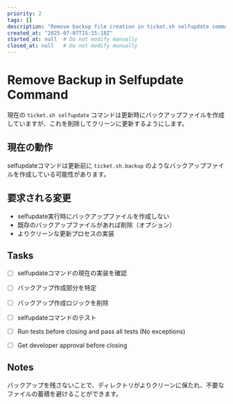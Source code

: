 ```yaml
---
priority: 2
tags: []
description: "Remove backup file creation in ticket.sh selfupdate command"
created_at: "2025-07-07T15:15:18Z"
started_at: null  # Do not modify manually
closed_at: null   # Do not modify manually
---
```


# Remove Backup in Selfupdate Command

現在の `ticket.sh selfupdate` コマンドは更新時にバックアップファイルを作成していますが、これを削除してクリーンに更新するようにします。

## 現在の動作

selfupdateコマンドは更新前に `ticket.sh.backup` のようなバックアップファイルを作成している可能性があります。

## 要求される変更

- selfupdate実行時にバックアップファイルを作成しない
- 既存のバックアップファイルがあれば削除（オプション）
- よりクリーンな更新プロセスの実装

## Tasks

- [ ] selfupdateコマンドの現在の実装を確認
- [ ] バックアップ作成部分を特定
- [ ] バックアップ作成ロジックを削除
- [ ] selfupdateコマンドのテスト
- [ ] Run tests before closing and pass all tests (No exceptions)
- [ ] Get developer approval before closing


## Notes

バックアップを残さないことで、ディレクトリがよりクリーンに保たれ、不要なファイルの蓄積を避けることができます。
